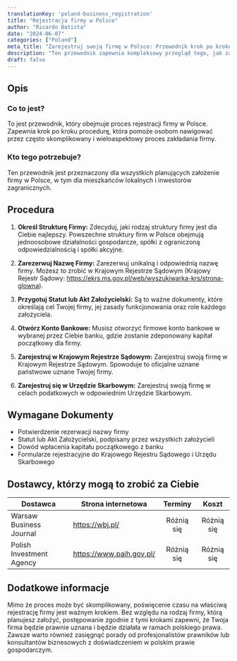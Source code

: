 ```yaml
---
translationKey: 'poland-business_registration'
title: "Rejestracja firmy w Polsce"
author: "Ricardo Batista"
date: "2024-06-07"
categories: ["Poland"]
meta_title: "Zarejestruj swoją firmę w Polsce: Przewodnik krok po kroku"
description: "Ten przewodnik zapewnia kompleksowy przegląd tego, jak zarejestrować firmę w Polsce."
draft: false
---
```


## Opis
### Co to jest?
To jest przewodnik, który obejmuje proces rejestracji firmy w Polsce. Zapewnia krok po kroku procedurę, która pomoże osobom nawigować przez często skomplikowany i wieloaspektowy proces zakładania firmy.

### Kto tego potrzebuje?
Ten przewodnik jest przeznaczony dla wszystkich planujących założenie firmy w Polsce, w tym dla mieszkańców lokalnych i inwestorów zagranicznych.

## Procedura

1. **Określ Strukturę Firmy:** Zdecyduj, jaki rodzaj struktury firmy jest dla Ciebie najlepszy. Powszechne struktury firm w Polsce obejmują jednoosobowe działalności gospodarcze, spółki z ograniczoną odpowiedzialnością i spółki akcyjne.

2. **Zarezerwuj Nazwę Firmy:** Zarezerwuj unikalną i odpowiednią nazwę firmy. Możesz to zrobić w Krajowym Rejestrze Sądowym (Krajowy Rejestr Sądowy: https://ekrs.ms.gov.pl/web/wyszukiwarka-krs/strona-glowna).

3. **Przygotuj Statut lub Akt Założycielski:** Są to ważne dokumenty, które określają cel Twojej firmy, jej zasady funkcjonowania oraz role każdego założyciela.

4. **Otwórz Konto Bankowe:** Musisz otworzyć firmowe konto bankowe w wybranej przez Ciebie banku, gdzie zostanie zdeponowany kapitał początkowy dla firmy.

5. **Zarejestruj w Krajowym Rejestrze Sądowym:** Zarejestruj swoją firmę w Krajowym Rejestrze Sądowym. Spowoduje to oficjalne uznane państwowe uznane Twojej firmy.

6. **Zarejestruj się w Urzędzie Skarbowym:** Zarejestruj swoją firmę w celach podatkowych w odpowiednim Urzędzie Skarbowym.

## Wymagane Dokumenty
- Potwierdzenie rezerwacji nazwy firmy
- Statut lub Akt Założycielski, podpisany przez wszystkich założycieli
- Dowód wpłacenia kapitału początkowego z banku
- Formularze rejestracyjne do Krajowego Rejestru Sądowego i Urzędu Skarbowego

## Dostawcy, którzy mogą to zrobić za Ciebie

| Dostawca                    |     Strona internetowa        |     Terminy      |       Koszt      |
| --------------------------- | -----------------------------  |  :-------------: | :-------------: |
| Warsaw Business Journal     |  https://wbj.pl/               |      Różnią się   |        Różnią się  |
| Polish Investment Agency    |  https://www.paih.gov.pl/      |      Różnią się   |        Różnią się  |

## Dodatkowe informacje
Mimo że proces może być skomplikowany, poświęcenie czasu na właściwą rejestrację firmy jest ważnym krokiem. Bez względu na rodzaj firmy, którą planujesz założyć, postępowanie zgodnie z tymi krokami zapewni, że Twoja firma będzie prawnie uznana i będzie działała w ramach polskiego prawa. Zawsze warto również zasięgnąć porady od profesjonalistów prawników lub konsultantów biznesowych z doświadczeniem w polskim prawie gospodarczym.